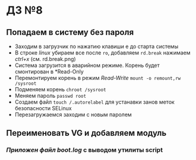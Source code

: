 # ДЗ №8
## Попадаем в систему без пароля
+ Заходим в загрузчик по нажатию клавиши e до старта системы
+ В строке *linux* убираем все после `ro`, добавляем `rd.break` нажимаем *ctrl+x* (см. rd.break.png)
+ Система загрузится в аварийном режиме. Корень будет смонтирован в *Read-Only 
+ Перемонтируем корень в режим *Read-Write* `mount -o remount,rw /sysroot`
+ Подменяем корень `chroot /sysroot`
+ Меняем пароль `passwd root`
+ Создаем файл `touch /.autorelabel` для устанавки занов меток безопасности SELinux
+ Перезагружаемся  заходим с новым паролем

## Переименовать VG и добавляем модуль
### *Приложен файл boot.log* с выводом утилиты script

